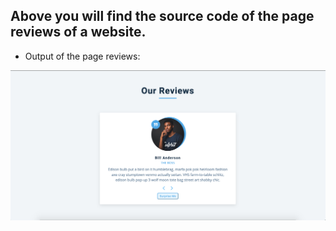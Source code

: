## Above you will find the source code of the page reviews of a website.

- Output of the page reviews:

![output](./output.png)
